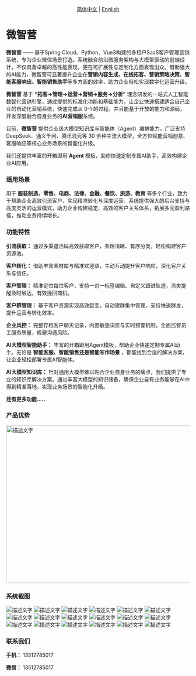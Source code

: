 <p align="center">
  <a href="./README.md">简体中文</a> |
  <a href="./README.en.md">English</a> 
</p>

# 微智营

**微智营**  —— 基于Spring Cloud、Python、Vue3构建的多租户SaaS客户管理营销系统，专为企业微信场景打造。系统融合前沿微服务架构与大模型驱动的前端设计，不仅具备卓越的高性能表现，更在可扩展性与定制化方面表现出众。借助强大的AI能力，微智营可显著提升企业在**营销内容生成、在线拓客、营销策略决策、智能客服响应、智能销售助手**等多方面的效率，助力企业轻松实现数字化运营升级。

**微智营**  基于  **“拓客->管理->运营->营销->服务->分析”**  理念研发的一站式人工智能数智化营销引擎，通过提供的标准化功能和基础能力，让企业快速搭建适合自己企业的自动化营销系统，快速完成从 0-1 的过程，并且能基于开放的能力和源码，开发深度融合自身业务的**AI营销服**系统。


目前，**微智营** 提供企业级大模型知识库与智能体（Agent）编排能力，广泛支持 DeepSeek、通义千问、腾讯混元等 30 余种主流大模型，全方位赋能营销创意、客服响应等核心业务场景的智能化升级。

我们还提供丰富的开箱即用 **Agent** 模板，助你快速定制专属AI助手，高效构建企业AI应用。


### 适用场景

用于 **服装制造、零售、电商、法律、金融、餐饮、旅游、教育** 等多个行业，致力于帮助企业高效引流客户、实现精准转化与深度运营。系统提供强大的后台支持与高度灵活的运营模式，助力企业构建稳定、高效的客户关系体系，拓展多元盈利路径，推动业务持续增长。


### 功能特性

**引流获取：** 通过多渠道活码高效获取客户，条理清晰、有序分类，轻松构建客户资源池。

**客户转化：** 借助丰富素材库与精准欢迎语，主动互动提升客户响应，深化客户关系与信任。

**客户管理：** 精准定位每位客户，支持一对一标签编辑、自定义跟进轨迹，流失提醒及时触达，有效挽回商机。

**客户群管理：** 基于客户资源实现高效裂变，自动建群集中管理，支持快速群发，提升运营与转化效率。

**企业风控：** 完整存档客户聊天记录，内置敏感词库与实时预警机制，全面监督员工服务质量，规避沟通风险。

**AI大模型智能助手：** 丰富的开箱即用Agent模板，帮助企业快速定制专属AI助手。无论是 **智能客服、智能销售还是智能写作场景** ，都能找到合适的解决方案，让企业轻松部署专属AI智能体。

**AI大模型知识库：** 针对通用大模型难以贴合企业自身业务的痛点，我们提供了专业的知识库解决方案。通过丰富大模型的知识储备，确保企业自有业务能够在AI中得到精准落地，实现业务场景的智能化升级。

**还有更多功能.....**

### 产品优势

<img src="./docs/20250321150727.png" width="700" height="430" alt="描述文字">


### 系统截图

<img src="./docs/2025-08-28_112846_146.jpg" alt="描述文字">

<img src="./docs/2025-08-28_113032_692.jpg" alt="描述文字">

<img src="./docs/2025-08-28_111900_261.jpg" alt="描述文字">

<img src="./docs/2025-08-28_111936_776.jpg" alt="描述文字">

<img src="./docs/2025-08-28_112001_579.jpg" alt="描述文字">

<img src="./docs/2025-08-28_112031_526.jpg" alt="描述文字">

<img src="./docs/2025-08-28_112105_170.jpg" alt="描述文字">

<img src="./docs/2025-08-28_112137_509.jpg" alt="描述文字">

<img src="./docs/2025-08-28_112200_580.jpg" alt="描述文字">

<img src="./docs/2025-08-28_112215_318.jpg" alt="描述文字">

<img src="./docs/2025-08-28_112234_952.jpg" alt="描述文字">

<img src="./docs/2025-08-28_112349_242.jpg" alt="描述文字">

<img src="./docs/2025-08-28_112404_458.jpg" alt="描述文字">

<img src="./docs/2025-08-28_112431_259.jpg" alt="描述文字">

<img src="./docs/2025-08-28_112448_927.jpg" alt="描述文字">

<img src="./docs/2025-08-28_112533_650.jpg" alt="描述文字">

<img src="./docs/2025-08-28_112546_220.jpg" alt="描述文字">

<img src="./docs/2025-08-28_112611_114.jpg" alt="描述文字">

### 联系我们

**手机：** 13512785017

**微信：** 13512785017



